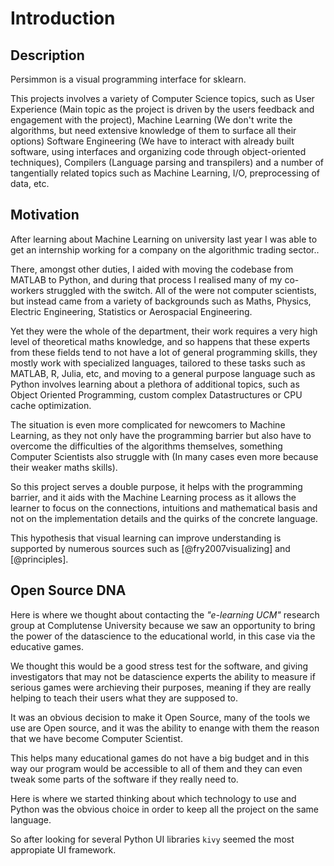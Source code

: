 Introduction
============


Description
-----------
Persimmon is a visual programming interface for sklearn.

This projects involves a variety of Computer Science topics, such as User
Experience (Main topic as the project is driven by the users feedback and
engagement with the project), Machine Learning (We don't write the algorithms,
but need extensive knowledge of them to surface all their options) Software
Engineering (We have to interact with already built software, using interfaces
and organizing code through object-oriented techniques), Compilers (Language
parsing and transpilers) and a number of tangentially related topics such as
Machine Learning, I/O, preprocessing of data, etc.


Motivation
----------
After learning about Machine Learning on university last year I was able to get
an internship working for a company on the algorithmic trading sector..

There, amongst other duties, I aided with moving the codebase from MATLAB to
Python, and during that process I realised many of my co-workers struggled with
the switch. All of the were not computer scientists, but instead came from a
variety of backgrounds such as Maths, Physics, Electric Engineering,
Statistics or Aerospacial Engineering.

Yet they were the whole of the department, their work requires a very high
level of theoretical maths knowledge, and so happens that these experts from
these fields tend to not have a lot of general programming skills, they mostly
work with specialized languages, tailored to these tasks such as MATLAB, R,
Julia, etc, and moving to a general purpose language such as Python involves
learning about a plethora of additional topics, such as Object Oriented
Programming, custom complex Datastructures or CPU cache optimization.

The situation is even more complicated for newcomers to Machine Learning, as
they not only have the programming barrier but also have to overcome the
difficulties of the algorithms themselves, something Computer Scientists also
struggle with (In many cases even more because their weaker maths skills).

So this project serves a double purpose, it helps with the programming barrier,
and it aids with the Machine Learning process as it allows the learner to focus
on the connections, intuitions and mathematical basis and not on the
implementation details and the quirks of the concrete language.

This hypothesis that visual learning can improve understanding is supported by
numerous sources such as [@fry2007visualizing] and [@principles].


Open Source DNA
---------------
Here is where we thought about contacting the *"e-learning UCM"* research group
at Complutense University because we saw an opportunity to bring the power of
the datascience to the educational world, in this case via the educative games.

We thought this would be a good stress test for the software, and giving
investigators that may not be datascience experts the ability to measure if
serious games were archieving their purposes, meaning if they are really
helping to teach their users what they are supposed to.

It was an obvious decision to make it Open Source, many of the tools we use are
Open source, and it was the ability to enange with them the reason that we
have become Computer Scientist.

This helps many educational games do not have a big budget and in this
way our program would be accessible to all of them and they can even tweak some
parts of the software if they really need to.

Here is where we started thinking about which technology to use and Python was
the obvious choice in order to keep all the project on the same language.

So after looking for several Python UI libraries `kivy` seemed the most
appropiate UI framework.


